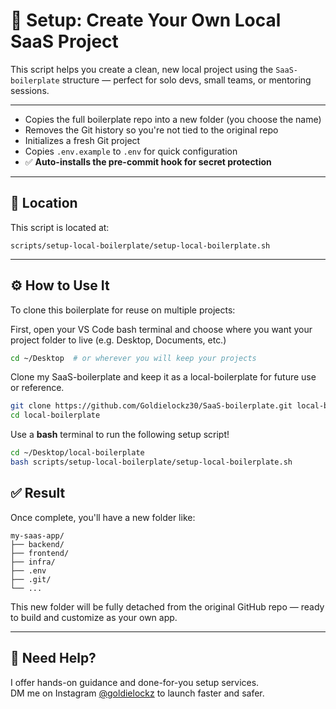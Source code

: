 # 🚀 Setup: Create Your Own Local SaaS Project

This script helps you create a clean, new local project using the `SaaS-boilerplate` structure — perfect for solo devs, small teams, or mentoring sessions.

---

- Copies the full boilerplate repo into a new folder (you choose the name)
- Removes the Git history so you're not tied to the original repo
- Initializes a fresh Git project
- Copies `.env.example` to `.env` for quick configuration
- ✅ **Auto-installs the pre-commit hook for secret protection**

---

## 📂 Location

This script is located at:

```
scripts/setup-local-boilerplate/setup-local-boilerplate.sh
```

---

## ⚙️ How to Use It

To clone this boilerplate for reuse on multiple projects:

First, open your VS Code bash terminal and choose where you want your project folder to live (e.g. Desktop, Documents, etc.)

```bash
cd ~/Desktop  # or wherever you will keep your projects
```

Clone my SaaS-boilerplate and keep it as a local-boilerplate for future use or reference.

```bash
git clone https://github.com/Goldielockz30/SaaS-boilerplate.git local-boilerplate            # Edit the name eg. loacl-boilerplate
cd local-boilerplate
```

Use a **bash** terminal to run the following setup script!

```bash
cd ~/Desktop/local-boilerplate
bash scripts/setup-local-boilerplate/setup-local-boilerplate.sh
```

## ✅ Result

Once complete, you'll have a new folder like:

```
my-saas-app/
├── backend/
├── frontend/
├── infra/
├── .env
├── .git/
└── ...
```

This new folder will be fully detached from the original GitHub repo — ready to build and customize as your own app.

---

## 🙋 Need Help?

I offer hands-on guidance and done-for-you setup services.  
DM me on Instagram [@goldielockz](https://instagram.com/goldielockz) to launch faster and safer.

